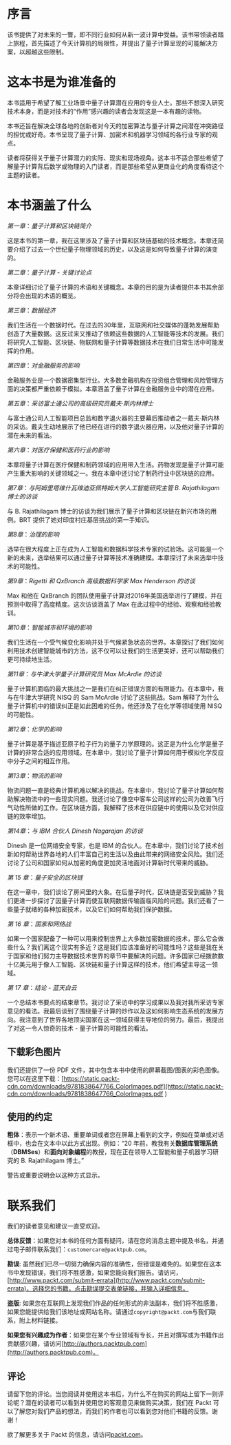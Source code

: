 # 序言

该书提供了对未来的一瞥，即不同行业如何从新一波计算中受益。该书带领读者踏上旅程，首先描述了今天计算机的局限性，并提出了量子计算呈现的可能解决方案，以超越这些限制。

# 这本书是为谁准备的

本书适用于希望了解工业场景中量子计算潜在应用的专业人士。那些不想深入研究技术本身，而是对技术的“作用”感兴趣的读者会发现这是一本有趣的读物。

本书还旨在解决全球各地的创新者对今天的加密算法与量子计算之间潜在冲突路径的担忧或好奇。本书呈现了量子计算、加密术和机器学习领域的各行业专家的观点。

读者将获得关于量子计算潜力的实际、现实和现场视角。这本书不适合那些希望了解量子计算背后数学或物理的入门读者，而是那些希望从更商业化的角度看待这个主题的读者。

# 本书涵盖了什么

*第一章*：*量子计算和区块链简介*

这是本书的第一章，我在这里涉及了量子计算和区块链基础的技术概念。本章还简要介绍了过去一个世纪量子物理领域的历史，以及这是如何导致量子计算的演变的。

*第二章*：*量子计算 - 关键讨论点*

本章详细讨论了量子计算的术语和关键概念。本章的目的是为读者提供本书其余部分将会出现的术语的概览。

*第三章*：*数据经济*

我们生活在一个数据时代。在过去的30年里，互联网和社交媒体的蓬勃发展帮助创造了大量数据。这反过来又推动了依赖这些数据的人工智能等技术的发展。我们将研究人工智能、区块链、物联网和量子计算等数据技术在我们日常生活中可能发挥的作用。

*第四章*：*对金融服务的影响*

金融服务业是一个数据密集型行业。大多数金融机构在投资组合管理和风险管理方面的决策都严重依赖于模拟。本章涵盖了量子计算在金融服务业中的潜在应用。

*第五章*：*采访富士通公司的高级研究员戴夫·斯内林博士*

与富士通公司人工智能项目总监和数字退火器的主要幕后推动者之一戴夫·斯内林的采访。戴夫生动地展示了他已经在进行的数字退火器应用，以及他对量子计算的潜在未来的看法。

*第六章*：*对医疗保健和医药行业的影响*

本章将量子计算在医疗保健和制药领域的应用带入生活。药物发现是量子计算可能产生重大影响的关键领域之一。我在本章中还讨论了制药行业中区块链的应用。

*第7章*：*与阿姆里塔维什瓦维迪亚佩特姆大学人工智能研究主管 B. Rajathilagam 博士的访谈*

与 B. Rajathilagam 博士的访谈为我们展示了量子计算和区块链在新兴市场的用例。BRT 提供了她对印度村庄基层挑战的第一手知识。 

*第8章*：*治理的影响*

选举在很大程度上正在成为人工智能和数据科学技术专家的试验场。这可能是一个新的未来，选举结果可以通过量子计算等技术准确建模。本章探讨了未来选举中技术的可能性。

*第9章*：*Rigetti 和 QxBranch 高级数据科学家 Max Henderson 的访谈*

Max 和他在 QxBranch 的团队使用量子计算对2016年美国选举进行了建模，并在预测中取得了高度精度。这次访谈涵盖了 Max 在此过程中的经验、观察和经验教训。

*第10章*：*智能城市和环境的影响*

我们生活在一个受气候变化影响并处于气候紧急状态的世界。本章探讨了我们如何利用技术创建智能城市的方法，这不仅可以让我们的生活更美好，还可以帮助我们更可持续地生活。

*第11章*：*与牛津大学量子计算研究员 Max McArdle 的访谈*

量子计算机面临的最大挑战之一是我们在纠正错误方面的有限能力。在本章中，我与在牛津大学研究 NISQ 的 Sam McArdle 讨论了这些挑战。Sam 解释了为什么量子计算机中的错误纠正是如此困难的任务。他还涉及了在化学等领域使用 NISQ 的可能性。

*第12章*：*化学的影响*

量子计算是基于描述亚原子粒子行为的量子力学原理的。这正是为什么化学是量子计算的非常合适的应用领域。在本章中，我讨论了量子计算如何用于模拟化学反应中分子之间的相互作用。

*第13章*：*物流的影响*

物流问题一直是经典计算机难以解决的挑战。在本章中，我讨论了量子计算如何帮助解决物流中的一些现实问题。我还讨论了像空中客车公司这样的公司为改善飞行气动性所做的工作。在区块链方面，我解释了技术在供应链中的使用以及它对供应链的效率增加。

*第14章*：*与 IBM 合伙人 Dinesh Nagarajan 的访谈*

Dinesh 是一位网络安全专家，也是 IBM 的合伙人。在本章中，我们讨论了技术创新如何帮助世界各地的人们丰富自己的生活以及由此带来的网络安全风险。我们还讨论了公司和国家如何从加密的角度更加灵活地面对计算新时代带来的威胁。

*第 15 章*：*量子安全的区块链*

在这一章中，我们谈论了房间里的大象。在后量子时代，区块链是否受到威胁？我们更进一步探讨了因量子计算而使互联网数据传输面临风险的问题。我们还看了一些量子就绪的各种加密技术，以及它们如何帮助我们保护数据。

*第 16 章*：*国家和网络战*

如果一个国家配备了一种可以用来控制世界上大多数加密数据的技术，那么它会做些什么？我们离这个现实有多近？这是我们应该准备好的可能性吗？这些是我在关于国家和他们努力主导数据技术世界的章节中要解决的问题。许多国家已经拨款数十亿美元用于像人工智能、区块链和量子计算这样的技术，他们希望主导这一领域。

*第 17 章*：*结论 - 蓝天白云*

一个总结本书要点的结束章节。我讨论了采访中的学习成果以及我对我所采访专家意见的看法。我最后谈到了围绕量子计算的炒作以及这如何影响生态系统的发展方向。我注意到了世界各地顶尖国家在这一领域获得主导地位的努力。最后，我提出了对这一令人惊奇的技术 - 量子计算的可能性的看法。

## 下载彩色图片

我们还提供了一份 PDF 文件，其中包含本书中使用的屏幕截图/图表的彩色图像。您可以在这里下载：[https://static.packt-cdn.com/downloads/9781838647766_ColorImages.pdf](https://static.packt-cdn.com/downloads/9781838647766_ColorImages.pdf )

## 使用的约定

**粗体**：表示一个新术语、重要单词或者您在屏幕上看到的文字，例如在菜单或对话框中，也会在文本中以此方式出现。例如：“20 年前，教我有关**数据库管理系统**（**DBMSes**）和**面向对象编程**的教授，现在正在领导人工智能和量子机器学习研究的 B. Rajathilagam 博士。”

警告或重要说明会以这种方式显示。

# 联系我们

我们的读者意见和建议一直受欢迎。

**总体反馈**：如果您对本书的任何方面有疑问，请在您的消息主题中提及书名，并通过电子邮件联系我们：`customercare@packtpub.com`。

**勘误**: 虽然我们已尽一切努力确保内容的准确性，但错误是难免的。如果您在这本书中发现错误，我们将不胜感激，如果您能向我们报告。请访问，[http://www.packt.com/submit-errata](http://www.packt.com/submit-errata)，选择您的书籍，点击勘误提交表单链接，并输入详细信息。

**盗版**: 如果您在互联网上发现我们作品的任何形式的非法副本，我们将不胜感激，如果您能提供给我们该地址或网站名称。请通过`copyright@packt.com`与我们联系，附上材料链接。

**如果您有兴趣成为作者**：如果您在某个专业领域有专长，并且对撰写或为书籍作出贡献感兴趣，请访问[http://authors.packtpub.com](http://authors.packtpub.com)。

## 评论

请留下您的评论。当您阅读并使用这本书后，为什么不在购买的网站上留下一则评论呢？潜在的读者可以看到并使用您的客观意见来做购买决策，我们在 Packt 可以了解您对我们产品的想法，而我们的作者也可以看到您对他们书籍的反馈。谢谢！

欲了解更多关于 Packt 的信息，请访问[packt.com](http://packt.com)。
